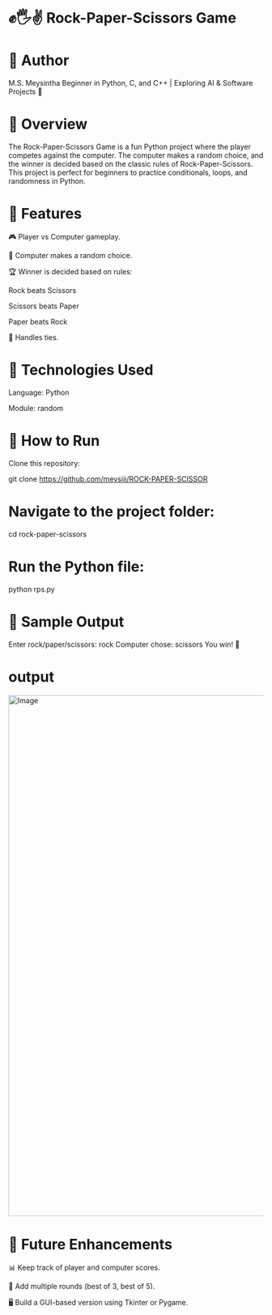 # ✊🖐️✌️ Rock-Paper-Scissors Game

# 👤 Author

M.S. Meysintha
Beginner in Python, C, and C++ | Exploring AI & Software Projects 🚀

# 🔹 Overview

The Rock-Paper-Scissors Game is a fun Python project where the player competes against the computer. The computer makes a random choice, and the winner is decided based on the classic rules of Rock-Paper-Scissors. This project is perfect for beginners to practice conditionals, loops, and randomness in Python.

# 🔹 Features

🎮 Player vs Computer gameplay.

🎲 Computer makes a random choice.

🏆 Winner is decided based on rules:

Rock beats Scissors

Scissors beats Paper

Paper beats Rock

🤝 Handles ties.

# 🔹 Technologies Used

Language: Python

Module: random

# 🔹 How to Run

Clone this repository:

git clone https://github.com/meysiii/ROCK-PAPER-SCISSOR


# Navigate to the project folder:

cd rock-paper-scissors


# Run the Python file:

python rps.py

# 🔹 Sample Output
Enter rock/paper/scissors: rock
Computer chose: scissors
You win! 🎉

# output

<img width="1920" height="1030" alt="Image" src="https://github.com/user-attachments/assets/050a166e-c677-446d-ba0d-f827a1d5c1e6" />

# 🔹 Future Enhancements

📊 Keep track of player and computer scores.

🔁 Add multiple rounds (best of 3, best of 5).

🖥️ Build a GUI-based version using Tkinter or Pygame.

